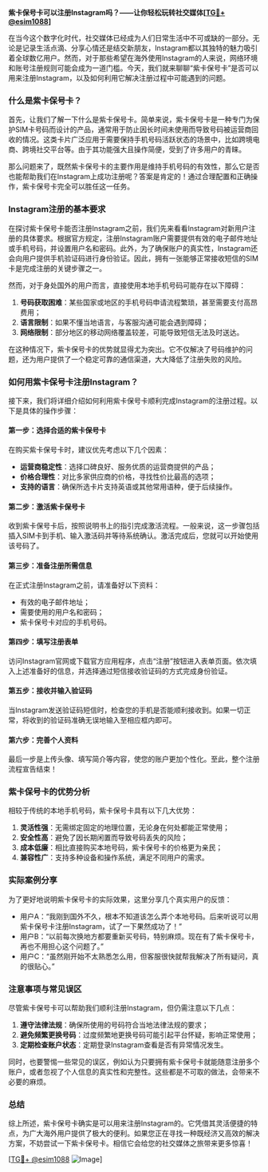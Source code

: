 **紫卡保号卡可以注册Instagram吗？——让你轻松玩转社交媒体[[TG💪+ @esim1088](https://t.me/s/esim1088)]**

在当今这个数字化时代，社交媒体已经成为人们日常生活中不可或缺的一部分。无论是记录生活点滴、分享心情还是结交新朋友，Instagram都以其独特的魅力吸引着全球数亿用户。然而，对于那些希望在海外使用Instagram的人来说，网络环境和账号注册规则可能会成为一道门槛。今天，我们就来聊聊“紫卡保号卡”是否可以用来注册Instagram，以及如何利用它解决注册过程中可能遇到的问题。

### 什么是紫卡保号卡？

首先，让我们了解一下什么是紫卡保号卡。简单来说，紫卡保号卡是一种专门为保护SIM卡号码而设计的产品，通常用于防止因长时间未使用而导致号码被运营商回收的情况。这类卡片广泛应用于需要保持手机号码活跃状态的场景中，比如跨境电商、跨境社交平台等。由于其功能强大且操作简便，受到了许多用户的青睐。

那么问题来了，既然紫卡保号卡的主要作用是维持手机号码的有效性，那么它是否也能帮助我们在Instagram上成功注册呢？答案是肯定的！通过合理配置和正确操作，紫卡保号卡完全可以胜任这一任务。

### Instagram注册的基本要求

在探讨紫卡保号卡能否注册Instagram之前，我们先来看看Instagram对新用户注册的具体要求。根据官方规定，注册Instagram账户需要提供有效的电子邮件地址或手机号码，并设置用户名和密码。此外，为了确保账户的真实性，Instagram还会向用户提供手机验证码进行身份验证。因此，拥有一张能够正常接收短信的SIM卡是完成注册的关键步骤之一。

然而，对于身处国外的用户而言，直接使用本地手机号码可能存在以下障碍：
1. **号码获取困难**：某些国家或地区的手机号码申请流程繁琐，甚至需要支付高昂费用；
2. **语言限制**：如果不懂当地语言，与客服沟通可能会遇到障碍；
3. **网络限制**：部分地区的移动网络覆盖较差，可能导致短信无法及时送达。

在这种情况下，紫卡保号卡的优势就显得尤为突出。它不仅解决了号码维护的问题，还为用户提供了一个稳定可靠的通信渠道，大大降低了注册失败的风险。

### 如何用紫卡保号卡注册Instagram？

接下来，我们将详细介绍如何利用紫卡保号卡顺利完成Instagram的注册过程。以下是具体的操作步骤：

#### 第一步：选择合适的紫卡保号卡
在购买紫卡保号卡时，建议优先考虑以下几个因素：
- **运营商稳定性**：选择口碑良好、服务优质的运营商提供的产品；
- **价格合理性**：对比多家供应商的价格，寻找性价比最高的选项；
- **支持的语言**：确保所选卡片支持英语或其他常用语种，便于后续操作。

#### 第二步：激活紫卡保号卡
收到紫卡保号卡后，按照说明书上的指引完成激活流程。一般来说，这一步骤包括插入SIM卡到手机、输入激活码并等待系统确认。激活完成后，您就可以开始使用该号码了。

#### 第三步：准备注册所需信息
在正式注册Instagram之前，请准备好以下资料：
- 有效的电子邮件地址；
- 需要使用的用户名和密码；
- 紫卡保号卡对应的手机号码。

#### 第四步：填写注册表单
访问Instagram官网或下载官方应用程序，点击“注册”按钮进入表单页面。依次填入上述准备好的信息，并选择通过短信接收验证码的方式完成身份验证。

#### 第五步：接收并输入验证码
当Instagram发送验证码短信时，检查您的手机是否能顺利接收到。如果一切正常，将收到的验证码准确无误地输入至相应框内即可。

#### 第六步：完善个人资料
最后一步是上传头像、填写简介等内容，使您的账户更加个性化。至此，整个注册流程宣告结束！

### 紫卡保号卡的优势分析

相较于传统的本地手机号码，紫卡保号卡具有以下几大优势：
1. **灵活性强**：无需绑定固定的地理位置，无论身在何处都能正常使用；
2. **安全性高**：避免了因长期闲置而导致号码丢失的风险；
3. **成本低廉**：相比直接购买本地号码，紫卡保号卡的价格更为亲民；
4. **兼容性广**：支持多种设备和操作系统，满足不同用户的需求。

### 实际案例分享

为了更好地说明紫卡保号卡的实际效果，这里分享几个真实用户的反馈：
- 用户A：“我刚到国外不久，根本不知道该怎么弄个本地号码。后来听说可以用紫卡保号卡注册Instagram，试了一下果然成功了！”
- 用户B：“以前每次换地方都要重新买号码，特别麻烦。现在有了紫卡保号卡，再也不用担心这个问题了。”
- 用户C：“虽然刚开始不太熟悉怎么用，但客服很快就帮我解决了所有疑问，真的很贴心。”

### 注意事项与常见误区

尽管紫卡保号卡可以帮助我们顺利注册Instagram，但仍需注意以下几点：
1. **遵守法律法规**：确保所使用的号码符合当地法律法规的要求；
2. **避免频繁更换号码**：过度频繁地更换号码可能引起平台怀疑，影响正常使用；
3. **定期检查账户状态**：定期登录Instagram查看是否有异常情况发生。

同时，也要警惕一些常见的误区，例如认为只要拥有紫卡保号卡就能随意注册多个账户，或者忽视了个人信息的真实性和完整性。这些都是不可取的做法，会带来不必要的麻烦。

### 总结

综上所述，紫卡保号卡确实是可以用来注册Instagram的。它凭借其灵活便捷的特点，为广大海外用户提供了极大的便利。如果您正在寻找一种既经济又高效的解决方案，不妨尝试一下紫卡保号卡。相信它会给您的社交媒体之旅带来更多惊喜！

[[TG💪+ @esim1088](https://t.me/s/esim1088) ![Image](https://i.postimg.cc/4NQfJmqS/Snipaste-2025-05-13-00-14-12.png)]
